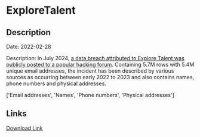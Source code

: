 # ExploreTalent

## Description

Date: 2022-02-28

Description:
In July 2024, <a href="https://x.com/H4ckManac/status/1813528139881988225" target="_blank" rel="noopener">a data breach attributed to Explore Talent was publicly posted to a popular hacking forum</a>. Containing 5.7M rows with 5.4M unique email addresses, the incident has been described by various sources as occurring between early 2022 to 2023 and also contains names, phone numbers and physical addresses.


['Email addresses', 'Names', 'Phone numbers', 'Physical addresses']

## Links

[Download Link](https://link-to.net/1229997/864.3790822712639/dynamic/?r=aHR0cHM6Ly93d3cubWVkaWFmaXJlLmNvbS92aWV3LzZ5N29DbE5nM1RncExlbC9leHBsb3JldGFsZW50LmNvbS9maWxl)